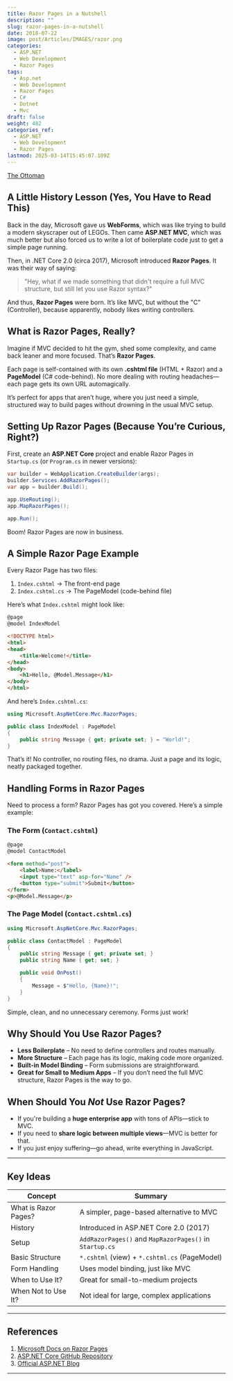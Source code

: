 ```yaml
---
title: Razor Pages in a Nutshell
description: ""
slug: razor-pages-in-a-nutshell
date: 2018-07-22
image: post/Articles/IMAGES/razor.png
categories:
  - ASP.NET
  - Web Development
  - Razor Pages
tags:
  - Asp.net
  - Web Development
  - Razor Pages
  - C#
  - Dotnet
  - Mvc
draft: false
weight: 482
categories_ref:
  - ASP.NET
  - Web Development
  - Razor Pages
lastmod: 2025-03-14T15:45:07.109Z
---
```

[The Ottoman](https://barbarossabrothers.com/products/the-ottoman)

<!-- # Razor Pages in a Nutshell -->

<!-- 
Alright, folks! Gather around, because today we’re talking about **Razor Pages**—the thing that Microsoft came up with to make our lives easier (or harder, depending on how much JavaScript you've been forced to write lately). -->

## A Little History Lesson (Yes, You Have to Read This)

Back in the day, Microsoft gave us **WebForms**, which was like trying to build a modern skyscraper out of LEGOs. Then came **ASP.NET MVC**, which was much better but also forced us to write a lot of boilerplate code just to get a simple page running.

Then, in .NET Core 2.0 (circa 2017), Microsoft introduced **Razor Pages**. It was their way of saying:

> "Hey, what if we made something that didn't require a full MVC structure, but still let you use Razor syntax?"

And thus, **Razor Pages** were born. It’s like MVC, but without the "C" (Controller), because apparently, nobody likes writing controllers.

## What is Razor Pages, Really?

Imagine if MVC decided to hit the gym, shed some complexity, and came back leaner and more focused. That’s **Razor Pages**.

Each page is self-contained with its own **.cshtml file** (HTML + Razor) and a **PageModel** (C# code-behind). No more dealing with routing headaches—each page gets its own URL automagically.

It’s perfect for apps that aren’t huge, where you just need a simple, structured way to build pages without drowning in the usual MVC setup.

## Setting Up Razor Pages (Because You’re Curious, Right?)

First, create an **ASP.NET Core** project and enable Razor Pages in `Startup.cs` (or `Program.cs` in newer versions):

```csharp
var builder = WebApplication.CreateBuilder(args);
builder.Services.AddRazorPages();
var app = builder.Build();

app.UseRouting();
app.MapRazorPages();

app.Run();
```

Boom! Razor Pages are now in business.

## A Simple Razor Page Example

Every Razor Page has two files:

1. `Index.cshtml` → The front-end page
2. `Index.cshtml.cs` → The PageModel (code-behind file)

Here’s what `Index.cshtml` might look like:

```html
@page
@model IndexModel

<!DOCTYPE html>
<html>
<head>
    <title>Welcome!</title>
</head>
<body>
    <h1>Hello, @Model.Message</h1>
</body>
</html>
```

And here’s `Index.cshtml.cs`:

```csharp
using Microsoft.AspNetCore.Mvc.RazorPages;

public class IndexModel : PageModel
{
    public string Message { get; private set; } = "World!";
}
```

That’s it! No controller, no routing files, no drama. Just a page and its logic, neatly packaged together.

## Handling Forms in Razor Pages

Need to process a form? Razor Pages has got you covered. Here’s a simple example:

### The Form (`Contact.cshtml`)

```html
@page
@model ContactModel

<form method="post">
    <label>Name:</label>
    <input type="text" asp-for="Name" />
    <button type="submit">Submit</button>
</form>
<p>@Model.Message</p>
```

### The Page Model (`Contact.cshtml.cs`)

```csharp
using Microsoft.AspNetCore.Mvc.RazorPages;

public class ContactModel : PageModel
{
    public string Message { get; private set; }
    public string Name { get; set; }

    public void OnPost()
    {
        Message = $"Hello, {Name}!";
    }
}
```

Simple, clean, and no unnecessary ceremony. Forms just work!

## Why Should You Use Razor Pages?

* **Less Boilerplate** – No need to define controllers and routes manually.
* **More Structure** – Each page has its logic, making code more organized.
* **Built-in Model Binding** – Form submissions are straightforward.
* **Great for Small to Medium Apps** – If you don’t need the full MVC structure, Razor Pages is the way to go.

## When Should You *Not* Use Razor Pages?

* If you're building a **huge enterprise app** with tons of APIs—stick to MVC.
* If you need to **share logic between multiple views**—MVC is better for that.
* If you just enjoy suffering—go ahead, write everything in JavaScript.

<!-- ## Final Thoughts

Razor Pages is **like MVC, but without the headaches**. It’s great for simple apps where you just want to display data and process forms without dealing with controllers and routing madness.

So, if you’ve been dreading the thought of spinning up yet another MVC project, give Razor Pages a shot. You might actually enjoy it! -->

***

## Key Ideas

| Concept              | Summary                                                 |
| -------------------- | ------------------------------------------------------- |
| What is Razor Pages? | A simpler, page-based alternative to MVC                |
| History              | Introduced in ASP.NET Core 2.0 (2017)                   |
| Setup                | `AddRazorPages()` and `MapRazorPages()` in `Startup.cs` |
| Basic Structure      | `*.cshtml` (view) + `*.cshtml.cs` (PageModel)           |
| Form Handling        | Uses model binding, just like MVC                       |
| When to Use It?      | Great for small-to-medium projects                      |
| When Not to Use It?  | Not ideal for large, complex applications               |

***

## References

1. [Microsoft Docs on Razor Pages](https://learn.microsoft.com/en-us/aspnet/core/razor-pages/)
2. [ASP.NET Core GitHub Repository](https://github.com/dotnet/aspnetcore)
3. [Official ASP.NET Blog](https://devblogs.microsoft.com/aspnet/)

***
